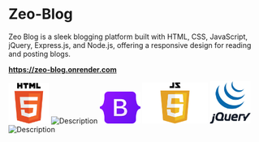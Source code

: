 # Zeo-Blog
 Zeo Blog is a sleek blogging platform built with HTML, CSS, JavaScript, jQuery, Express.js, and Node.js, offering a responsive design for reading and posting blogs.
 
<strong style="font-weight:bold; display:block; width:100%;">https://zeo-blog.onrender.com</strong>


<div style=" disply:flex; justify-content: center; margin: 0 auto">
<img src="HTML5_logo_and_wordmark.svg.png" alt="Description" width="80px" >
<img src="iCSS-Logo.png" alt="Description" width="130px" >
 <img src="Bootstrap_logo.svg.png" alt="Description" width="80px" >
<img src="JavaScript-Logo-2048x1280.png" alt="Description" width="130px" >
<img src="jquery.png" alt="Description" width="80px" >
 <img src="noede_js.png" alt="Description" width="120px" >
</div>


 
